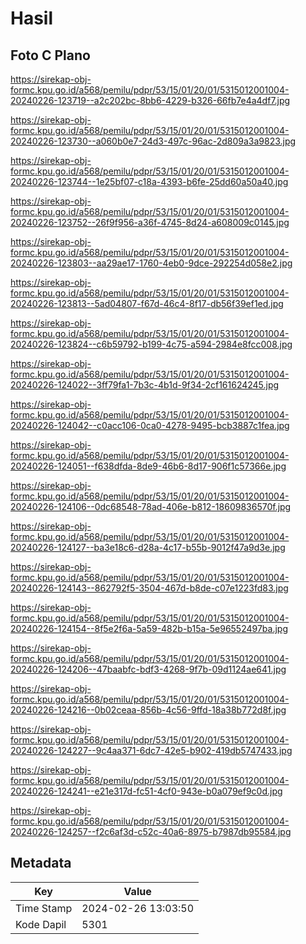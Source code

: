 # Hasil

## Foto C Plano

https://sirekap-obj-formc.kpu.go.id/a568/pemilu/pdpr/53/15/01/20/01/5315012001004-20240226-123719--a2c202bc-8bb6-4229-b326-66fb7e4a4df7.jpg

https://sirekap-obj-formc.kpu.go.id/a568/pemilu/pdpr/53/15/01/20/01/5315012001004-20240226-123730--a060b0e7-24d3-497c-96ac-2d809a3a9823.jpg

https://sirekap-obj-formc.kpu.go.id/a568/pemilu/pdpr/53/15/01/20/01/5315012001004-20240226-123744--1e25bf07-c18a-4393-b6fe-25dd60a50a40.jpg

https://sirekap-obj-formc.kpu.go.id/a568/pemilu/pdpr/53/15/01/20/01/5315012001004-20240226-123752--26f9f956-a36f-4745-8d24-a608009c0145.jpg

https://sirekap-obj-formc.kpu.go.id/a568/pemilu/pdpr/53/15/01/20/01/5315012001004-20240226-123803--aa29ae17-1760-4eb0-9dce-292254d058e2.jpg

https://sirekap-obj-formc.kpu.go.id/a568/pemilu/pdpr/53/15/01/20/01/5315012001004-20240226-123813--5ad04807-f67d-46c4-8f17-db56f39ef1ed.jpg

https://sirekap-obj-formc.kpu.go.id/a568/pemilu/pdpr/53/15/01/20/01/5315012001004-20240226-123824--c6b59792-b199-4c75-a594-2984e8fcc008.jpg

https://sirekap-obj-formc.kpu.go.id/a568/pemilu/pdpr/53/15/01/20/01/5315012001004-20240226-124022--3ff79fa1-7b3c-4b1d-9f34-2cf161624245.jpg

https://sirekap-obj-formc.kpu.go.id/a568/pemilu/pdpr/53/15/01/20/01/5315012001004-20240226-124042--c0acc106-0ca0-4278-9495-bcb3887c1fea.jpg

https://sirekap-obj-formc.kpu.go.id/a568/pemilu/pdpr/53/15/01/20/01/5315012001004-20240226-124051--f638dfda-8de9-46b6-8d17-906f1c57366e.jpg

https://sirekap-obj-formc.kpu.go.id/a568/pemilu/pdpr/53/15/01/20/01/5315012001004-20240226-124106--0dc68548-78ad-406e-b812-18609836570f.jpg

https://sirekap-obj-formc.kpu.go.id/a568/pemilu/pdpr/53/15/01/20/01/5315012001004-20240226-124127--ba3e18c6-d28a-4c17-b55b-9012f47a9d3e.jpg

https://sirekap-obj-formc.kpu.go.id/a568/pemilu/pdpr/53/15/01/20/01/5315012001004-20240226-124143--862792f5-3504-467d-b8de-c07e1223fd83.jpg

https://sirekap-obj-formc.kpu.go.id/a568/pemilu/pdpr/53/15/01/20/01/5315012001004-20240226-124154--8f5e2f6a-5a59-482b-b15a-5e96552497ba.jpg

https://sirekap-obj-formc.kpu.go.id/a568/pemilu/pdpr/53/15/01/20/01/5315012001004-20240226-124206--47baabfc-bdf3-4268-9f7b-09d1124ae641.jpg

https://sirekap-obj-formc.kpu.go.id/a568/pemilu/pdpr/53/15/01/20/01/5315012001004-20240226-124216--0b02ceaa-856b-4c56-9ffd-18a38b772d8f.jpg

https://sirekap-obj-formc.kpu.go.id/a568/pemilu/pdpr/53/15/01/20/01/5315012001004-20240226-124227--9c4aa371-6dc7-42e5-b902-419db5747433.jpg

https://sirekap-obj-formc.kpu.go.id/a568/pemilu/pdpr/53/15/01/20/01/5315012001004-20240226-124241--e21e317d-fc51-4cf0-943e-b0a079ef9c0d.jpg

https://sirekap-obj-formc.kpu.go.id/a568/pemilu/pdpr/53/15/01/20/01/5315012001004-20240226-124257--f2c6af3d-c52c-40a6-8975-b7987db95584.jpg


## Metadata

| Key        | Value               |
| ---------- | ------------------- |
| Time Stamp | 2024-02-26 13:03:50 |
| Kode Dapil | 5301                |



